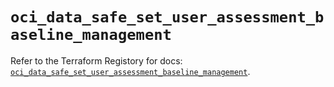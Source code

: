# `oci_data_safe_set_user_assessment_baseline_management`

Refer to the Terraform Registory for docs: [`oci_data_safe_set_user_assessment_baseline_management`](https://registry.terraform.io/providers/oracle/oci/6.18.0/docs/resources/data_safe_set_user_assessment_baseline_management).
